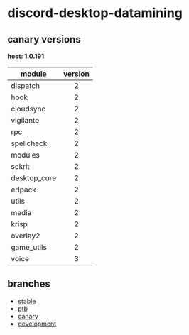 # discord-desktop-datamining

## canary versions

**host: 1.0.191**

| module | version |
| ------ | :-----: |
| dispatch | 2 |
| hook | 2 |
| cloudsync | 2 |
| vigilante | 2 |
| rpc | 2 |
| spellcheck | 2 |
| modules | 2 |
| sekrit | 2 |
| desktop_core | 2 |
| erlpack | 2 |
| utils | 2 |
| media | 2 |
| krisp | 2 |
| overlay2 | 2 |
| game_utils | 2 |
| voice | 3 |

## branches

- [stable](https://github.com/OpenAsar/discord-desktop-datamining/tree/stable)
- [ptb](https://github.com/OpenAsar/discord-desktop-datamining/tree/ptb)
- [canary](https://github.com/OpenAsar/discord-desktop-datamining/tree/canary)
- [development](https://github.com/OpenAsar/discord-desktop-datamining/tree/development)